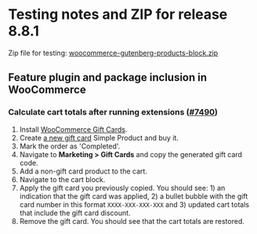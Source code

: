 # Testing notes and ZIP for release 8.8.1

Zip file for testing: [woocommerce-gutenberg-products-block.zip](https://github.com/woocommerce/woocommerce-blocks/files/9880626/woocommerce-gutenberg-products-block.zip)

## Feature plugin and package inclusion in WooCommerce

### Calculate cart totals after running extensions ([#7490](https://github.com/woocommerce/woocommerce-blocks/pull/7490))

1. Install [WooCommerce Gift Cards](https://woocommerce.com/products/gift-cards/).
2. Create [a new gift card](https://woocommerce.com/document/gift-cards/store-owners-guide/#creating-gift-card-products) Simple Product and buy it.
3. Mark the order as 'Completed'.
4. Navigate to **Marketing > Gift Cards** and copy the generated gift card code.
5. Add a non-gift card product to the cart.
6. Navigate to the cart block.
7. Apply the gift card you previously copied. You should see: 1) an indication that the gift card was applied, 2) a bullet bubble with the gift card number in this format `XXXX-XXX-XXX-XXX` and 3) updated cart totals that include the gift card discount.
8. Remove the gift card. You should see that the cart totals are restored.
